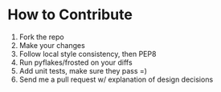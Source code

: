 # How to Contribute

1. Fork the repo
1. Make your changes
1. Follow local style consistency, then PEP8
1. Run pyflakes/frosted on your diffs
1. Add unit tests, make sure they pass =)
1. Send me a pull request w/ explanation of design decisions
